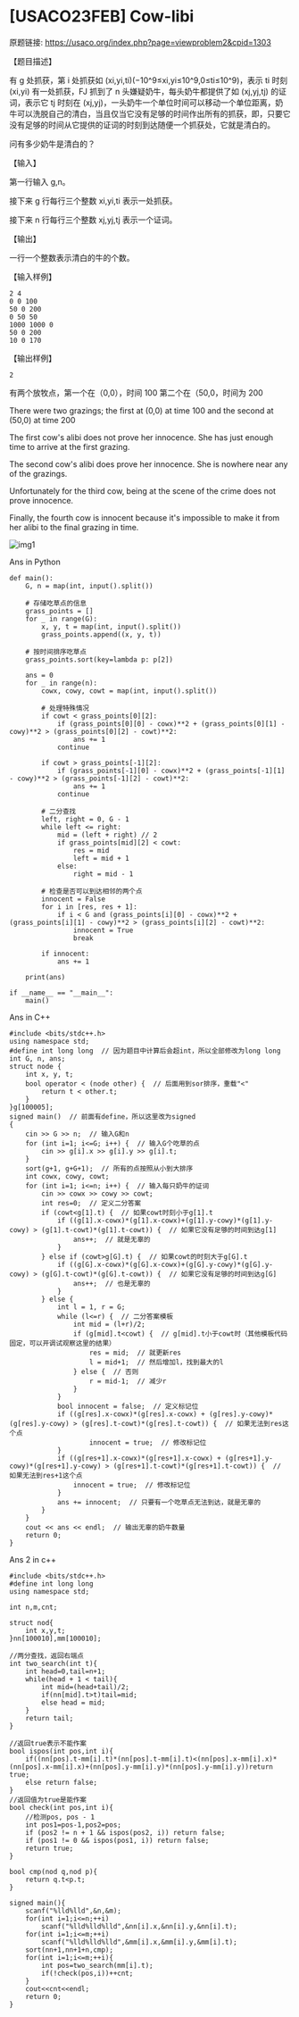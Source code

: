 # [USACO23FEB] Cow-libi

原题链接: https://usaco.org/index.php?page=viewproblem2&cpid=1303

【题目描述】

有 g 处抓获，第 i 处抓获如 (xi,yi,ti)(−10^9≤xi,yi≤10^9,0≤ti≤10^9)，表示 ti 时刻 (xi,yi) 有一处抓获，FJ 抓到了 n 头嫌疑奶牛，每头奶牛都提供了如 (xj,yj,tj) 的证词，表示它 tj 时刻在 (xj,yj)，一头奶牛一个单位时间可以移动一个单位距离，奶牛可以洗脱自己的清白，当且仅当它没有足够的时间作出所有的抓获，即，只要它没有足够的时间从它提供的证词的时刻到达随便一个抓获处，它就是清白的。

问有多少奶牛是清白的？

【输入】

第一行输入 g,n。

接下来 g 行每行三个整数 xi,yi,ti 表示一处抓获。

接下来 n 行每行三个整数 xj,yj,tj 表示一个证词。

【输出】

一行一个整数表示清白的牛的个数。

【输入样例】

```
2 4
0 0 100
50 0 200
0 50 50
1000 1000 0
50 0 200
10 0 170
```

【输出样例】

```
2
```

有两个放牧点，第一个在（0,0），时间 100 第二个在（50,0，时间为 200

There were two grazings; the first at (0,0) at time 100 and the second at (50,0) at time 200

The first cow's alibi does not prove her innocence. She has just enough time to arrive at the first grazing.

The second cow's alibi does prove her innocence. She is nowhere near any of the grazings.

Unfortunately for the third cow, being at the scene of the crime does not prove innocence.

Finally, the fourth cow is innocent because it's impossible to make it from her alibi to the final grazing in time.

![img1](https://github.com/madfrov/AP-USACO/blob/main/Sliver/Scoreing1.jpg)

Ans in Python
```
def main():
    G, n = map(int, input().split())
    
    # 存储吃草点的信息
    grass_points = []
    for _ in range(G):
        x, y, t = map(int, input().split())
        grass_points.append((x, y, t))
    
    # 按时间排序吃草点
    grass_points.sort(key=lambda p: p[2])
    
    ans = 0
    for _ in range(n):
        cowx, cowy, cowt = map(int, input().split())
        
        # 处理特殊情况
        if cowt < grass_points[0][2]:
            if (grass_points[0][0] - cowx)**2 + (grass_points[0][1] - cowy)**2 > (grass_points[0][2] - cowt)**2:
                ans += 1
            continue
        
        if cowt > grass_points[-1][2]:
            if (grass_points[-1][0] - cowx)**2 + (grass_points[-1][1] - cowy)**2 > (grass_points[-1][2] - cowt)**2:
                ans += 1
            continue
        
        # 二分查找
        left, right = 0, G - 1
        while left <= right:
            mid = (left + right) // 2
            if grass_points[mid][2] < cowt:
                res = mid
                left = mid + 1
            else:
                right = mid - 1
        
        # 检查是否可以到达相邻的两个点
        innocent = False
        for i in [res, res + 1]:
            if i < G and (grass_points[i][0] - cowx)**2 + (grass_points[i][1] - cowy)**2 > (grass_points[i][2] - cowt)**2:
                innocent = True
                break
        
        if innocent:
            ans += 1
    
    print(ans)

if __name__ == "__main__":
    main()
```
Ans in C++
```
#include <bits/stdc++.h>
using namespace std;
#define int long long  // 因为题目中计算后会超int，所以全部修改为long long
int G, n, ans;
struct node {
    int x, y, t;
    bool operator < (node other) {  // 后面用到sor排序，重载"<"
        return t < other.t;
    }
}g[100005];
signed main()  // 前面有define，所以这里改为signed
{
    cin >> G >> n;  // 输入G和n
    for (int i=1; i<=G; i++) {  // 输入G个吃草的点
        cin >> g[i].x >> g[i].y >> g[i].t;
    }
    sort(g+1, g+G+1);  // 所有的点按照从小到大排序
    int cowx, cowy, cowt;
    for (int i=1; i<=n; i++) {  // 输入每只奶牛的证词
        cin >> cowx >> cowy >> cowt;
        int res=0;  // 定义二分答案
        if (cowt<g[1].t) {  // 如果cowt时刻小于g[1].t
            if ((g[1].x-cowx)*(g[1].x-cowx)+(g[1].y-cowy)*(g[1].y-cowy) > (g[1].t-cowt)*(g[1].t-cowt)) {  // 如果它没有足够的时间到达g[1]
                ans++;  // 就是无辜的
            }
        } else if (cowt>g[G].t) {  // 如果cowt的时刻大于g[G].t
            if ((g[G].x-cowx)*(g[G].x-cowx)+(g[G].y-cowy)*(g[G].y-cowy) > (g[G].t-cowt)*(g[G].t-cowt)) {  // 如果它没有足够的时间到达g[G]
                ans++;  // 也是无辜的
            }
        } else {
            int l = 1, r = G;
            while (l<=r) {  // 二分答案模板
                int mid = (l+r)/2;
                if (g[mid].t<cowt) {  // g[mid].t小于cowt时（其他模板代码固定，可以开调试观察这里的结果）
                    res = mid;  // 就更新res
                    l = mid+1;  // 然后增加l，找到最大的l
                } else {  // 否则
                    r = mid-1;  // 减少r
                }
            }
            bool innocent = false;  // 定义标记位
            if ((g[res].x-cowx)*(g[res].x-cowx) + (g[res].y-cowy)*(g[res].y-cowy) > (g[res].t-cowt)*(g[res].t-cowt)) {  // 如果无法到res这个点
                    innocent = true;  // 修改标记位
            }
            if ((g[res+1].x-cowx)*(g[res+1].x-cowx) + (g[res+1].y-cowy)*(g[res+1].y-cowy) > (g[res+1].t-cowt)*(g[res+1].t-cowt)) {  // 如果无法到res+1这个点
                innocent = true;  // 修改标记位
            }
            ans += innocent;  // 只要有一个吃草点无法到达，就是无辜的
        }
    }
    cout << ans << endl;  // 输出无辜的奶牛数量
    return 0;
}
```
Ans 2 in c++
```
#include <bits/stdc++.h>
#define int long long
using namespace std;

int n,m,cnt;

struct nod{
	int x,y,t;
}nn[100010],mm[100010];

//两分查找，返回右端点 
int two_search(int t){
	int head=0,tail=n+1;
	while(head + 1 < tail){
		int mid=(head+tail)/2;
		if(nn[mid].t>t)tail=mid;
		else head = mid;
	}
	return tail;
}

//返回true表示不能作案 
bool ispos(int pos,int i){
	if((nn[pos].t-mm[i].t)*(nn[pos].t-mm[i].t)<(nn[pos].x-mm[i].x)*(nn[pos].x-mm[i].x)+(nn[pos].y-mm[i].y)*(nn[pos].y-mm[i].y))return true;
	else return false;
}
//返回值为true是能作案 
bool check(int pos,int i){
	//检测pos, pos - 1
	int pos1=pos-1,pos2=pos;
	if (pos2 != n + 1 && ispos(pos2, i)) return false;
	if (pos1 != 0 && ispos(pos1, i)) return false;
	return true;
}

bool cmp(nod q,nod p){
	return q.t<p.t;
}

signed main(){
	scanf("%lld%lld",&n,&m);
	for(int i=1;i<=n;++i)
		scanf("%lld%lld%lld",&nn[i].x,&nn[i].y,&nn[i].t);
	for(int i=1;i<=m;++i)
		scanf("%lld%lld%lld",&mm[i].x,&mm[i].y,&mm[i].t);
	sort(nn+1,nn+1+n,cmp);
	for(int i=1;i<=m;++i){
		int pos=two_search(mm[i].t);
		if(!check(pos,i))++cnt;
	}
	cout<<cnt<<endl;
	return 0;
}
```
